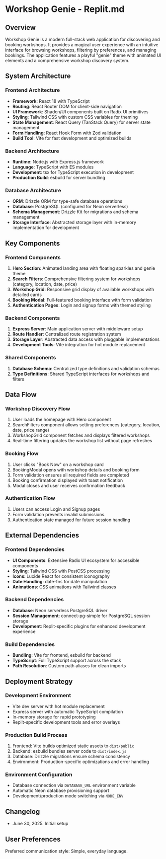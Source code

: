 # Workshop Genie - Replit.md

## Overview
Workshop Genie is a modern full-stack web application for discovering and booking workshops. It provides a magical user experience with an intuitive interface for browsing workshops, filtering by preferences, and managing bookings. The application features a playful "genie" theme with animated UI elements and a comprehensive workshop discovery system.

## System Architecture

### Frontend Architecture
- **Framework**: React 18 with TypeScript
- **Routing**: React Router DOM for client-side navigation
- **UI Framework**: Shadcn/UI components built on Radix UI primitives
- **Styling**: Tailwind CSS with custom CSS variables for theming
- **State Management**: React Query (TanStack Query) for server state management
- **Form Handling**: React Hook Form with Zod validation
- **Build Tool**: Vite for fast development and optimized builds

### Backend Architecture
- **Runtime**: Node.js with Express.js framework
- **Language**: TypeScript with ES modules
- **Development**: tsx for TypeScript execution in development
- **Production Build**: esbuild for server bundling

### Database Architecture
- **ORM**: Drizzle ORM for type-safe database operations
- **Database**: PostgreSQL (configured for Neon serverless)
- **Schema Management**: Drizzle Kit for migrations and schema management
- **Storage Interface**: Abstracted storage layer with in-memory implementation for development

## Key Components

### Frontend Components
1. **Hero Section**: Animated landing area with floating sparkles and genie theme
2. **Search Filters**: Comprehensive filtering system for workshops (category, location, date, price)
3. **Workshop Grid**: Responsive grid display of available workshops with detailed cards
4. **Booking Modal**: Full-featured booking interface with form validation
5. **Authentication Pages**: Login and signup forms with themed styling

### Backend Components
1. **Express Server**: Main application server with middleware setup
2. **Route Handler**: Centralized route registration system
3. **Storage Layer**: Abstracted data access with pluggable implementations
4. **Development Tools**: Vite integration for hot module replacement

### Shared Components
1. **Database Schema**: Centralized type definitions and validation schemas
2. **Type Definitions**: Shared TypeScript interfaces for workshops and filters

## Data Flow

### Workshop Discovery Flow
1. User loads the homepage with Hero component
2. SearchFilters component allows setting preferences (category, location, date, price range)
3. WorkshopGrid component fetches and displays filtered workshops
4. Real-time filtering updates the workshop list without page refreshes

### Booking Flow
1. User clicks "Book Now" on a workshop card
2. BookingModal opens with workshop details and booking form
3. Form validation ensures all required fields are completed
4. Booking confirmation displayed with toast notification
5. Modal closes and user receives confirmation feedback

### Authentication Flow
1. Users can access Login and Signup pages
2. Form validation prevents invalid submissions
3. Authentication state managed for future session handling

## External Dependencies

### Frontend Dependencies
- **UI Components**: Extensive Radix UI ecosystem for accessible components
- **Styling**: Tailwind CSS with PostCSS processing
- **Icons**: Lucide React for consistent iconography
- **Date Handling**: date-fns for date manipulation
- **Animations**: CSS animations with Tailwind classes

### Backend Dependencies
- **Database**: Neon serverless PostgreSQL driver
- **Session Management**: connect-pg-simple for PostgreSQL session storage
- **Development**: Replit-specific plugins for enhanced development experience

### Build Dependencies
- **Bundling**: Vite for frontend, esbuild for backend
- **TypeScript**: Full TypeScript support across the stack
- **Path Resolution**: Custom path aliases for clean imports

## Deployment Strategy

### Development Environment
- Vite dev server with hot module replacement
- Express server with automatic TypeScript compilation
- In-memory storage for rapid prototyping
- Replit-specific development tools and error overlays

### Production Build Process
1. Frontend: Vite builds optimized static assets to `dist/public`
2. Backend: esbuild bundles server code to `dist/index.js`
3. Database: Drizzle migrations ensure schema consistency
4. Environment: Production-specific optimizations and error handling

### Environment Configuration
- Database connection via `DATABASE_URL` environment variable
- Automatic Neon database provisioning support
- Development/production mode switching via `NODE_ENV`

## Changelog
- June 30, 2025. Initial setup

## User Preferences
Preferred communication style: Simple, everyday language.